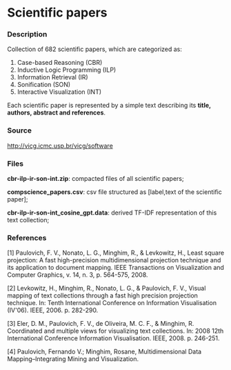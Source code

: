 # Scientific papers

### Description

Collection of 682 scientific papers, which are categorized as:

1) Case-based Reasoning (CBR)
2) Inductive Logic Programming (ILP)
3) Information Retrieval (IR)
4) Sonification (SON)
5) Interactive Visualization (INT)

Each scientific paper is represented by a simple text describing its **title, authors, abstract and references**.

### Source

http://vicg.icmc.usp.br/vicg/software

### Files

**cbr-ilp-ir-son-int.zip**: compacted files of all scientific papers;

**compscience_papers.csv**: csv file structured as [label,text of the scientific paper];

**cbr-ilp-ir-son-int_cosine_gpt.data**: derived TF-IDF representation of this text collection;

### References

[1] Paulovich, F. V., Nonato, L. G., Minghim, R., & Levkowitz, H., Least square projection: A fast high-precision multidimensional projection technique and its application to document mapping. IEEE Transactions on Visualization and Computer Graphics, v. 14, n. 3, p. 564-575, 2008.

[2] Levkowitz, H., Minghim, R., Nonato, L. G., & Paulovich, F. V., Visual mapping of text collections through a fast high precision projection technique. In: Tenth International Conference on Information Visualisation (IV'06). IEEE, 2006. p. 282-290.

[3] Eler, D. M., Paulovich, F. V., de Oliveira, M. C. F., & Minghim, R. Coordinated and multiple views for visualizing text collections. In: 2008 12th International Conference Information Visualisation. IEEE, 2008. p. 246-251.

[4] Paulovich, Fernando V.; Minghim, Rosane, Multidimensional Data Mapping–Integrating Mining and Visualization.
